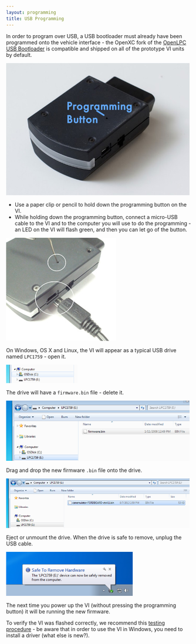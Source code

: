 ```yaml
---
layout: programming
title: USB Programming
---
```


In order to program over USB, a USB bootloader must already have been programmed
onto the vehicle interface - the OpenXC fork of the [OpenLPC USB
Bootloader](https://github.com/openxc/openlpc-USB_Bootloader) is compatible and
shipped on all of the prototype VI units by default.

![Programming Button](/firmware/img/vi-programming-button.jpg)

* Use a paper clip or pencil to hold down the programming button on the VI.
* While holding down the programming button, connect a micro-USB cable to the
   VI and to the computer you will use to do the programming - an LED on the VI
   will flash green, and then you can let go of the button.

![Enabling Bootloader](/firmware/img/programming-entering-bootloader.jpg)

On Windows, OS X and Linux, the VI will appear as a typical USB drive named
`LPC1759` - open it.

![USB drive](/firmware/img/usb-drive-appears.png)

The drive will have a `firmware.bin` file - delete it.

![Existing firmware](/firmware/img/usb-existing-firmware.png)

Drag and drop the new firmware `.bin` file onto the drive.

![New firmware](/firmware/img/usb-new-firmware.png)

Eject or unmount the drive. When the drive is safe to remove, unplug the USB
cable.

![Safe to remove](/firmware/img/usb-eject.png)

The next time you power up the VI (without pressing the programming button) it
will be running the new firmware.

To verify the VI was flashed correctly, we recommend this [testing
procedure](http://openxcplatform.com/vehicle-interface/testing.html) - be aware
that in order to use the VI in Windows, you need to install a driver (what else
is new?).
